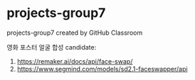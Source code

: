 # projects-group7
projects-group7 created by GitHub Classroom

영화 포스터 얼굴 합성 candidate:
1. https://remaker.ai/docs/api/face-swap/
2. https://www.segmind.com/models/sd2.1-faceswapper/api
